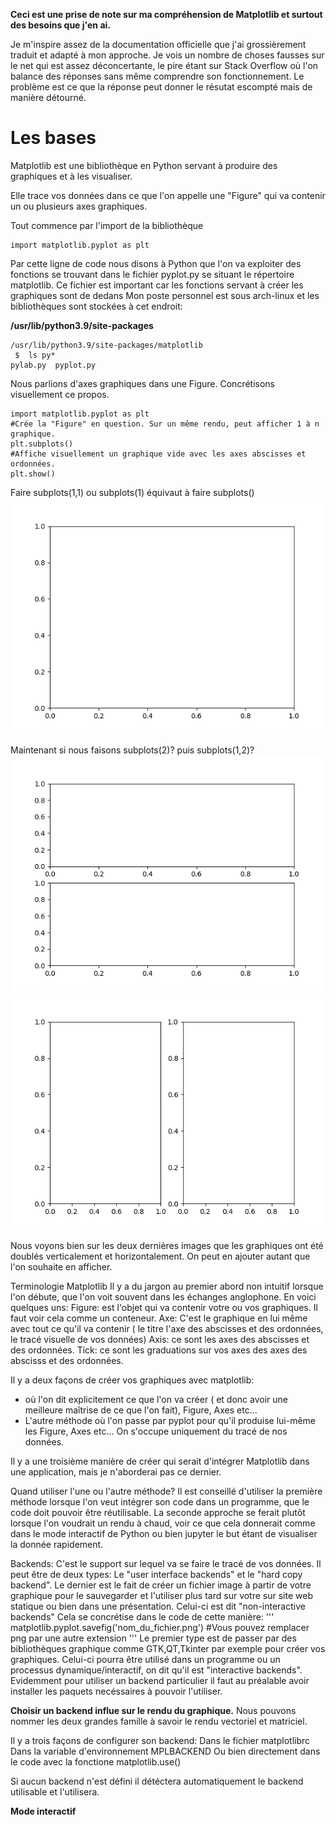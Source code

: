**Ceci est une prise de note sur ma compréhension de Matplotlib et surtout des besoins que j'en ai.**

Je m'inspire assez de la documentation officielle que j'ai grossièrement traduit et adapté à mon approche. 
Je vois un nombre de choses fausses sur le net qui est assez déconcertante, le pire étant sur Stack Overflow où l'on balance des réponses sans même comprendre son fonctionnement. Le problème est ce que la réponse peut donner le résutat escompté mais de manière détourné.

Les bases
=========

Matplotlib est une bibliothèque en Python servant à produire des graphiques et à les visualiser. 

Elle trace vos données dans ce que l'on appelle une "Figure" qui va contenir un ou plusieurs axes graphiques.


Tout commence par l'import de la bibliothèque 

```
import matplotlib.pyplot as plt 
```

Par cette ligne de code nous disons à Python que l'on va exploiter des fonctions se trouvant dans le fichier pyplot.py se situant le répertoire matplotlib.
Ce fichier est important car les fonctions servant à créer les graphiques sont de dedans
Mon poste personnel est sous arch-linux et les bibliothèques sont stockées à cet endroit:

**/usr/lib/python3.9/site-packages**

```
/usr/lib/python3.9/site-packages/matplotlib 
 $  ls py*
pylab.py  pyplot.py
```

Nous parlions d'axes graphiques dans une Figure. Concrétisons visuellement ce propos.

```
import matplotlib.pyplot as plt 
#Crée la "Figure" en question. Sur un même rendu, peut afficher 1 à n graphique.
plt.subplots()
#Affiche visuellement un graphique vide avec les axes abscisses et ordonnées.
plt.show()
```


Faire subplots(1,1) ou subplots(1) équivaut à faire subplots()
![](graph1.png)

Maintenant si nous faisons subplots(2)? puis subplots(1,2)?
![](graph2.png)
![](graph3.png)

Nous voyons bien sur les deux dernières images que les graphiques ont été doublés verticalement et horizontalement.
On peut en ajouter autant que l'on souhaite en afficher.

Terminologie Matplotlib
Il y a du jargon au premier abord non intuitif lorsque l'on débute, que l'on voit souvent dans les échanges anglophone.
En voici quelques uns:
Figure: est l'objet qui va contenir votre ou vos graphiques. Il faut voir cela comme un conteneur.
Axe: C'est le graphique en lui même avec tout ce qu'il va contenir ( le titre l'axe des abscisses et des ordonnées, le tracé visuelle de vos données)
Axis: ce sont les axes des abscisses et des ordonnées. 
Tick: ce sont les graduations sur vos axes des axes des abscisss et des ordonnées.

Il y a deux façons de créer vos graphiques avec matplotlib:
- où l'on dit explicitement ce que l'on va créer ( et donc avoir une meilleure maîtrise de ce que l'on fait), Figure, Axes etc... 
- L'autre méthode où l'on passe par pyplot pour qu'il produise lui-même les  Figure, Axes etc... On s'occupe uniquement du tracé de nos données.

Il y a une troisième manière de créer qui serait d'intégrer Matplotlib dans une application, mais je n'aborderai pas ce dernier.

Quand utiliser l'une ou l'autre méthode?
Il est conseillé d'utiliser la première méthode lorsque l'on veut intégrer son code dans un programme, que le code doit pouvoir être réutilisable.
La seconde approche se ferait plutôt lorsque l'on voudrait un rendu à chaud, voir ce que cela donnerait comme dans le mode interactif de Python ou bien jupyter le but étant de visualiser la donnée rapidement.

Backends:
C'est le support sur lequel va se faire le tracé de vos données.
Il peut être de deux types:
Le "user interface backends" et le "hard copy backend". Le dernier est le fait de créer un fichier image à partir de votre graphique pour le sauvegarder et l'utiliser plus tard sur votre sur site web statique ou bien dans une présentation. Celui-ci est dit "non-interactive backends"
Cela se concrétise dans le code de cette manière:
'''
matplotlib.pyplot.savefig('nom_du_fichier.png') #Vous pouvez remplacer png par une autre extension
'''
Le premier type est de passer par des bibliothèques graphique comme GTK,QT,Tkinter par exemple pour créer vos graphiques. Celui-ci pourra être utilisé dans un programme ou un processus dynamique/interactif, on dit qu'il est "interactive backends". Evidemment pour utiliser un backend particulier il faut au préalable avoir installer les paquets necéssaires à pouvoir l'utiliser.

**Choisir un backend influe sur le rendu du graphique.**
Nous pouvons nommer les deux grandes famille à savoir le rendu vectoriel et matriciel.

Il y a trois façons de configurer son backend:
Dans le fichier matplotlibrc
Dans la variable d'environnement MPLBACKEND
Ou bien directement dans le code avec la fonctione matplotlib.use()

Si aucun backend n'est défini il détéctera automatiquement le backend utilisable et l'utilisera.

**Mode interactif** 
